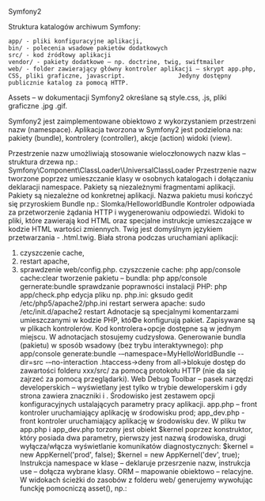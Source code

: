 Symfony2

Struktura katalogów archiwum Symfony:

	app/ - pliki konfiguracyjne aplikacji,
	bin/ - polecenia wsadowe pakietów dodatkowych
	src/ - kod źródłowy aplikacji
	vendor/ - pakiety dodatkowe – np. doctrine, twig, swiftmailer
	web/ - folder zawierający główny kontroler aplikacji – skrypt app.php, CSS, pliki graficzne, javascript. 		       Jedyny dostępny publicznie katalog za pomocą HTTP.

Assets – w dokumentacji Symfony2 określane są style.css, .js, pliki graficzne .jpg .gif.

Symfony2 jest zaimplementowane obiektowo z wykorzystaniem przestrzeni nazw (namespace). 
Aplikacja tworzona w Symfony2 jest podzielona na:
	pakiety (bundle),
	kontrolery (controller),
	akcje (action)
	widoki (view).
	
Przestrzenie nazw umożliwiają stosowanie  wieloczłonowych nazw klas – struktura drzewa np.:
Symfony\Component\ClassLoader\UniversalClassLoader
Przestrzenie nazw tworzone poprzez umieszczanie klasy w osobnych katalogach i dołączaniu deklaracji namespace.
Pakiety są niezależnymi fragmentami aplikacji. Pakiety są niezależne od konkretnej aplikacji. Nazwa pakietu musi kończyć się przyroskiem Bundle np.: Slomka/HelloworldBundle
Kontroler odpowiada za przetworzenie żądania HTTP i wygenerowaniu odpowiedzi.
Widoki to pliki, które zawierają kod HTML oraz specjalne instrukcje umieszczające w kodzie HTML wartości zmiennych. Twig jest domyślnym językiem przetwarzania - .html.twig.
Biała strona podczas uruchamiani aplikacji:
1. czyszczenie cache,
2. restart apache,
3. sprawdzenie web/config.php.
czyszczenie cache:
php app/console cache:clear
tworzenie pakietu – bundla:
php app/console gernerate:bundle
sprawdzanie poprawności instalacji PHP:
php app/check.php
edycja pliku np. php.ini:
gksudo gedit /etc/php5/apache2/php.ini
restart serwera apache:
sudo /etc/init.d/apache2 restart
Adnotacje są specjalnymi komentarzami umieszczanymi w kodzie PHP, któ©e konfigurują pakiet. Zapisywane są w plikach kontrolerów. Kod kontrolera+opcje dostępne są w jednym miejscu. W adnotacjach stosujemy cudzysłowa.
Generowanie bundla (pakietu) w sposób wsadowy (bez trybu interaktywnego):
php app/console generate:bundle -–namespace=MyHelloWorldBundle --dir=src -–no-interaction
.htaccess->deny from all->blokuje dostęp do zawartości folderu xxx/src/ za pomocą protokołu HTTP (nie da się zajrzeć za pomocą przeglądarki).
Web Debug Toolbar – pasek narzędzi developerskich – wyświetlany jest tylko w trybie deweloperskim i gdy strona zawiera znaczniki <html> i <body>.
Środowisko jest zestawem opcji konfiguracyjnych ustalających parametry pracy aplikacji. 
app.php – front kontroler uruchamiający aplikację w środowisku prod;
app_dev.php - front kontroler uruchamiający aplikację w środowisku dev.
W pliku tw app.php i app_dev.php torzony jest obiekt $kernel poprzez konstruktor, który posiada dwa parametry, pierwszy jest nazwą środowiska, drugi wyłącza/włącza wyświetlanie komunikatów diagnostycznych:
$kernel = new AppKernel('prod', false);
$kernel = new AppKernel('dev', true);
Instrukcja namespace w klase – deklaruje przesrzenie nazw,
instrukcja use – dołącza wybrane klasy.
ORM – mapowanie obiektowo – relacyjne.
 W widokach ścieżki do zasobów z folderu web/ generujemy wywołując funckję pomocniczą asset(), np.:
<script src=”{{ asset('skrypt.js') }}”</script>

kopiowanie zasobów .css, .js, .jpg z …/Resource/public do /web:
php app/console assets:install web
Tworzenie nowego projektu Symfony2 przykład:
$ composer create-project symfony/framework-standard-edition /path/to/webroot/Symfony 2.1.x-dev

Instalacja NetBeans:
1. Download strona netbeans.org
2. Przechodzę do folderu Pobrane
3. Wykonuję dwie komendy: chmod u+x netbeans-8.0-javase-linux.sh
4. ./netbeans-8.0-javase-linux.sh

Publikowanie zasobów w folderze web/:
php app/console assets:install web

Twig – załączanie dekoracji widoku akcji z folderu np. My/LoremBundle/Resource/views:
{% extends ”MyLoremBundle::layout.html.twig” %}
{% block content %} //ustala treść któ©a zostanie umieszczona w 					  bloku
{% endblock %}
MyLoremBundle – nazwa pakietu
:: - pusta nazwa kontrolera (domyślnie pobierze z szablon z folderu views/ pakietu LoremBundle)
layout.html.twig – nazwa pakietu.

Domyślna nazwa widoków tworzona jest poprzez usunięcie przyrostka Action z nazwy metody i dodanie rozszerzenia .html.twig np.:
widok akcji dolorAction() kontrolera Ipsum
src/My/LoremBundle/Resources/views/Impus/dolor.html.twig
odwołanie do szablonu Twig (powyżej)odbywa się poprzez nazwę logiczną widoku:
MyLoremBundle:Ipsum:dolor.html.twig
[producent][pakiet][]Bundle:[kontroler]:[akcja].html.twig

Pakiet DoctrineFixturesBundle ułatwi a wypełnianie bazy danych na podstawie plików.
Pobranie wszystkich pakietów wymienionych w katalogu [projekt]/deps:
php bin/vendors install
Usuwanie folder .git/ które zawierają historię pakietów:
find vendor -name .git -type d -exec rm -fr {} \;
Pakiety rejestrujemy w pliku [projekt]/app/AppKernel.php. np.:
$bundles = array( 
... 
new Symfony\Bundle\DoctrineFixturesBundle\DoctrineFixturesBundle(), 
);

Automatyczne ładowanie klas konfigurujemy w skrypcie [projekt]/app/autoload.php. np.:
$loader->registerNamespaces(array( 
... 
'JMS' 		=> __DIR__.'/../vendor/bundles', 
'Doctrine\\Common\\DataFixtures' => __DIR__.'/../vendor/doctrine-fixtures/lib', 
'Doctrine\\Common' => __DIR__.'/../vendor/doctrine-common/lib', 
... 
));

W Symfony 2 klasę dostępu do bazy danych nazywamy modelem. 
Generowanie klasy dostępu do bazy danych:
php app/console generate:doctrine:entity
ścieżka do takiej klasy np.: src/My/FrontendBundle/Entity/Name.php
Metody get() służą do odczytu wartości właściwości, a metody set() — do ustalenia nowej wartości właściwości. Dostęp do właściwości prywatnych możliwy j est jedynie poprzez metod get() i set().
Rodzaje nazw logicznych: 
 logiczne nazwy widoków (np. MyFrontendBundle:Default:index.html.twig), 
 logiczne nazwy kontrolerów (np. MyFrontendBundle:Default:index), 
 logiczne nazwy modeli (np. MyFrontendBundle:Name).
Utworzenie tabeli w bazie (np. name według entity):
php app/console doctrine:schema:update –force
Wykonanie klasy wypełniającej tabelę danymi:
php app/console doctrine:fixtures:load

Usuwanie z systemu niepotrzebnych pakietów:
sudo apt-get autoremove

Doctrine2
doctrine:schema:create 
doctrine:schema:drop (nie usuwa nieaktualnych już informacji np. zmiany nazwy tabeli).
doctrine:schema:update - uaktualnia strukturę bazy na podstawie plików z folderów Entity/. (lub polecenia odpowiednio php app/console doctrine:schema:drop i php app/console doctrine:schema:create).
Pierwsza komenda tworzy, druga usuwa, a trzecia uaktualnia bazę danych.
Konfiguracja bazy w pliku app/config/parameters.ini
Parametr --force zabezpiecza przed przypadkowym usunięciem ważnych danych.

Wygenerowania pojedynczej klasy dostępu do bazy:
php app/console generate:doctrine:entity
Struktura bazy danych aplikacji jest ustalona wyłącznie klasami z folderów Entity/.
Adnotacje: 
@ORM\Table() 
@ORM\Entity 
oraz: 
@ORM\Column(name="caption", type="string", length=255) odpowiadają za wygenerowanie odpowiedniego kodu SQL.
Do ustalenia nazwy tabeli bazy danych odpowiadającej danej klasie Entity służy adnotacja 
@Table.
Mamy klasę np. klasa src/My/FrontendBundle/Entity/Lorem.php:
1. Dodajemy nową właściwość np. ipsum : 
/** 
* @var string $ipsum 
* 
* @ORM\Column(name="ipsum", type="string", length=255) 
*/ 
private $ipsum;
2. Generujemy w klasie Lorem.php metody getIpsum() oraz setIpsum():
php app/console doctrine:generate:entities My
3. Uaktualniamy strukrutrę bazy danych:
doctrine:schema:update –force
Wartość DEFAULT definiujemy następująco: 
private $imie = "jan";

Do pobrania wszystkich rekordów z bazy danych służy metoda findAll().
Uruchamianie plików .sh:
sh tworzenie-pustej-bazy-danych.sh
Klasy Entity podlegają mapowaniu na rekordy. Klasy Repository służą do wyszukiwania rekordów.
Operacje wykonywane na obiektach podczas uzyskiwania dostępu do bazy danych są 
nazywane zachowaniami (ang. behaviours). Najczęściej stosowanymi zachowaniami są: 
timestampable — podczas zapisywania obiektu w bazie danych generowana 
jest data zapisu. 
sluggable — podczas zapisywania obiektu w bazie danych generowany jest 
specjalny identyfikator slug, który wykorzystujemy w przyjaznych adresach URL. 
translatable — podczas odczytu rekordu z bazy danych dla wybranych 
kolumn wybierane są odpowiednie wersje językowe.
Integrację biblioteki DoctrineExtensions w projekcie Symfony 2 ułatwia pakiet 
StofDoctrineExtensionsBundle. Pakiet StofDoctrineExtensionsBundle zawiera uproszczone mechanizmy konfiguracji zachowań: 
tree, 
translatable, 
sluggable, 
timestampable, 
loggable.
